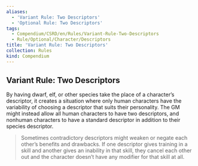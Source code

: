 ```yaml
---
aliases:
  - 'Variant Rule: Two Descriptors'
  - 'Optional Rule: Two Descriptors'
tags:
  - Compendium/CSRD/en/Rules/Variant-Rule-Two-Descriptors
  - Rule/Optional/Character/Descriptors
title: 'Variant Rule: Two Descriptors'
collection: Rules
kind: Compendium
---
```

## Variant Rule: Two Descriptors
By having dwarf, elf, or other species take the place of a character’s descriptor, it creates a situation where only human characters have the variability of choosing a descriptor that suits their personality. The GM might instead allow all human characters to have two descriptors, and nonhuman characters to have a standard descriptor in addition to their species descriptor.

>Sometimes contradictory descriptors might weaken or negate each other’s benefits and drawbacks. If one descriptor gives training in a skill and another gives an inability in that skill, they cancel each other out and the character doesn’t have any modifier for that skill at all.
